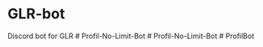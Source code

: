 # GLR-bot
Discord bot for GLR
#   P r o f i l - N o - L i m i t - B o t  
 #   P r o f i l - N o - L i m i t - B o t  
 #   P r o f i l B o t  
 